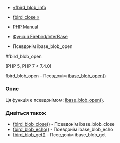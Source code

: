 - [«fbird_blob_info](function.fbird-blob-info.md)
- [fbird_close »](function.fbird-close.md)

- [PHP Manual](index.md)
- [Функції Firebird/InterBase](ref.ibase.md)
- Псевдонім ibase_blob_open

#fbird_blob_open

(PHP 5, PHP 7 \< 7.4.0)

fbird_blob_open - Псевдонім
[ibase_blob_open()](function.ibase-blob-open.md)

### Опис

Ця функція є псевдонімом:
[ibase_blob_open()](function.ibase-blob-open.md).

### Дивіться також

- [fbird_blob_close()](function.fbird-blob-close.md) - Псевдонім
ibase_blob_close
- [fbird_blob_echo()](function.fbird-blob-echo.md) - Псевдонім
ibase_blob_echo
- [fbird_blob_get()](function.fbird-blob-get.md) - Псевдонім
ibase_blob_get
